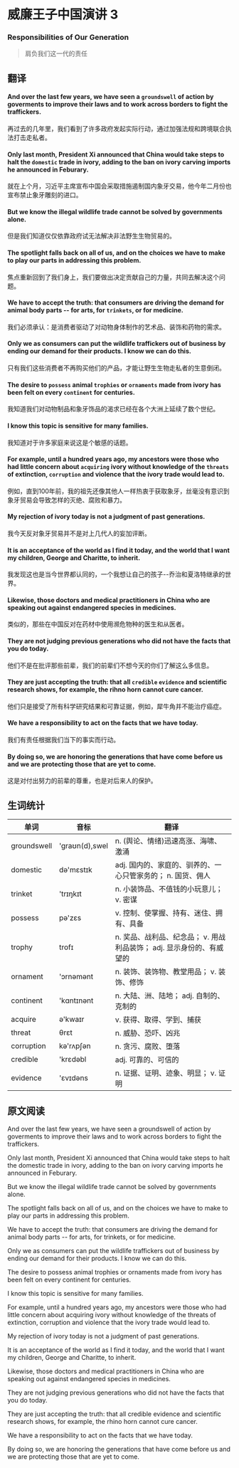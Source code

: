 # 威廉王子中国演讲 3
### Responsibilities of Our Generation
>肩负我们这一代的责任

## 翻译
#### And over the last few years, we have seen a `groundswell` of action by goverments to improve their laws and to work across borders to fight the traffickers.
再过去的几年里，我们看到了许多政府发起实际行动，通过加强法规和跨境联合执法打击走私者。
#### Only last month, President Xi announced that China would take steps to halt the `domestic` trade in ivory, adding to the ban on ivory carving imports he announced in Feburary.
就在上个月，习近平主席宣布中国会采取措施遏制国内象牙交易，他今年二月份也宣布禁止象牙雕刻的进口。
#### But we know the illegal wildlife trade cannot be solved by governments alone.
但是我们知道仅仅依靠政府试无法解决非法野生生物贸易的。
#### The spotlight falls back on all of us, and on the choices we have to make to play our parts in addressing this problem.
焦点重新回到了我们身上，我们要做出决定贡献自己的力量，共同去解决这个问题。
#### We have to accept the truth: that consumers are driving the demand for animal body parts -- for arts, for `trinkets`, or for medicine.
我们必须承认：是消费者驱动了对动物身体制作的艺术品、装饰和药物的需求。
#### Only we as consumers can put the wildlife traffickers out of business by ending our demand for their products. I know we can do this.
只有我们这些消费者不再购买他们的产品，才能让野生生物走私者的生意倒闭。
#### The desire to `possess` animal `trophies` or `ornaments` made from ivory has been felt on every `continent` for centuries.
我知道我们对动物制品和象牙饰品的渴求已经在各个大洲上延续了数个世纪。
#### I know this topic is sensitive for many families.
我知道对于许多家庭来说这是个敏感的话题。
#### For example, until a hundred years ago, my ancestors were those who had little concern about `acquiring` ivory without knowledge of the `threats` of extinction, `corruption` and violence that the ivory trade would lead to.
例如，直到100年前，我的祖先还像其他人一样热衷于获取象牙，丝毫没有意识到象牙贸易会导致怎样的灭绝、腐败和暴力。
#### My rejection of ivory today is not a judgment of past generations.
我今天反对象牙贸易并不是对上几代人的妄加评断。
#### It is an acceptance of the world as I find it today, and the world that I want my children, George and Charitte, to inherit.
我发现这也是当今世界都认同的，一个我想让自己的孩子--乔治和夏洛特继承的世界。
#### Likewise, those doctors and medical practitioners in China who are speaking out against endangered species in medicines.
类似的，那些在中国反对在药材中使用濒危物种的医生和从医者。
#### They are not judging previous generations who did not have the facts that you do today.
他们不是在批评那些前辈，我们的前辈们不想今天的你们了解这么多信息。
#### They are just accepting the truth: that all `credible` `evidence` and scientific research shows, for example, the rihno horn cannot cure cancer.
他们只是接受了所有科学研究结果和可靠证据，例如，犀牛角并不能治疗癌症。
#### We have a responsibility to act on the facts that we have today.
我们有责任根据我们当下的事实而行动。
#### By doing so, we are honoring the generations that have come before us and we are protecting those that are yet to come.
这是对付出努力的前辈的尊重，也是对后来人的保护。
## 生词统计
| 单词 | 音标 | 翻译 |
|-|-|-|
| groundswell | 'graʊn(d),swel | n. (舆论、情绪)迅速高涨、海啸、激涌 |
| domestic | də'mɛstɪk | adj. 国内的、家庭的、驯养的、一心只管家务的； n. 国货、佣人 |
| trinket | 'trɪŋkɪt | n. 小装饰品、不值钱的小玩意儿； v. 密谋 |
| possess | pə'zɛs | v. 控制、使掌握、持有、迷住、拥有、具备 |
| trophy | trofɪ | n. 奖品、战利品、纪念品； v. 用战利品装饰； adj. 显示身份的、有威望的 |
| ornament | 'ɔrnəmənt | n. 装饰、装饰物、教堂用品； v. 装饰、修饰 |
| continent | 'kɑntɪnənt | n. 大陆、洲、陆地； adj. 自制的、克制的 |
| acquire | ə'kwaɪr | v. 获得、取得、学到、捕获 |
| threat | θrɛt | n. 威胁、恐吓、凶兆 |
| corruption | kə'rʌpʃən | n. 贪污、腐败、堕落 |
| credible | 'krɛdəbl | adj. 可靠的、可信的 |
| evidence | 'ɛvɪdəns | n. 证据、证明、迹象、明显； v. 证明 |

## 原文阅读
And over the last few years, we have seen a groundswell of action by goverments to improve their laws and to work across borders to fight the traffickers.

Only last month, President Xi announced that China would take steps to halt the domestic trade in ivory, adding to the ban on ivory carving imports he announced in Feburary.

But we know the illegal wildlife trade cannot be solved by governments alone.

The spotlight falls back on all of us, and on the choices we have to make to play our parts in addressing this problem.

We have to accept the truth: that consumers are driving the demand for animal body parts -- for arts, for trinkets, or for medicine.

Only we as consumers can put the wildlife traffickers out of business by ending our demand for their products. I know we can do this.

The desire to possess animal trophies or ornaments made from ivory has been felt on every continent for centuries.

I know this topic is sensitive for many families.

For example, until a hundred years ago, my ancestors were those who had little concern about acquiring ivory without knowledge of the threats of extinction, corruption and violence that the ivory trade would lead to.

My rejection of ivory today is not a judgment of past generations.

It is an acceptance of the world as I find it today, and the world that I want my children, George and Charitte, to inherit.

Likewise, those doctors and medical practitioners in China who are speaking out against endangered species in medicines.

They are not judging previous generations who did not have the facts that you do today.

They are just accepting the truth: that all credible evidence and scientific research shows, for example, the rhino horn cannot cure cancer.

We have a responsibility to act on the facts that we have today.

By doing so, we are honoring the generations that have come before us and we are protecting those that are yet to come.

<src-rtyAudio :src="'https://rtyresources2019.github.io/2019-May/Responsibilities of Our Generation.mp3'"></src-rtyAudio>